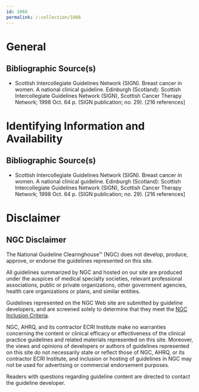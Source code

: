 ```yaml
---
id: 1066
permalink: /:collection/1066
---
```


# General

## Bibliographic Source(s)

- Scottish Intercollegiate Guidelines Network (SIGN). Breast cancer in women. A national clinical guideline. Edinburgh (Scotland): Scottish Intercollegiate Guidelines Network (SIGN), Scottish Cancer Therapy Network; 1998 Oct. 64 p. (SIGN publication; no. 29). [216 references]

# Identifying Information and Availability

## Bibliographic Source(s)

- Scottish Intercollegiate Guidelines Network (SIGN). Breast cancer in women. A national clinical guideline. Edinburgh (Scotland): Scottish Intercollegiate Guidelines Network (SIGN), Scottish Cancer Therapy Network; 1998 Oct. 64 p. (SIGN publication; no. 29). [216 references]

# Disclaimer

## NGC Disclaimer

The National Guideline Clearinghouse™ (NGC) does not develop, produce, approve, or endorse the guidelines represented on this site.

All guidelines summarized by NGC and hosted on our site are produced under the auspices of medical specialty societies, relevant professional associations, public or private organizations, other government agencies, health care organizations or plans, and similar entities.

Guidelines represented on the NGC Web site are submitted by guideline developers, and are screened solely to determine that they meet the [NGC Inclusion Criteria](/help-and-about/summaries/inclusion-criteria).

NGC, AHRQ, and its contractor ECRI Institute make no warranties concerning the content or clinical efficacy or effectiveness of the clinical practice guidelines and related materials represented on this site. Moreover, the views and opinions of developers or authors of guidelines represented on this site do not necessarily state or reflect those of NGC, AHRQ, or its contractor ECRI Institute, and inclusion or hosting of guidelines in NGC may not be used for advertising or commercial endorsement purposes.

Readers with questions regarding guideline content are directed to contact the guideline developer.

